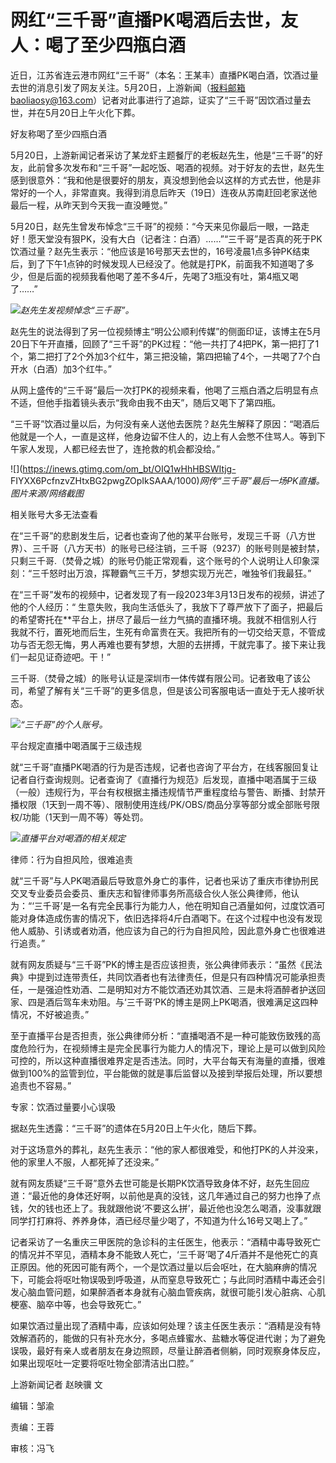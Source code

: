 # 网红“三千哥”直播PK喝酒后去世，友人：喝了至少四瓶白酒

近日，江苏省连云港市网红“三千哥”（本名：王某丰）直播PK喝白酒，饮酒过量去世的消息引发了网友关注。5月20日，上游新闻（报料邮箱baoliaosy@163.com）记者对此事进行了追踪，证实了“三千哥”因饮酒过量去世，并在5月20日上午火化下葬。

好友称喝了至少四瓶白酒

5月20日，上游新闻记者采访了某龙虾主题餐厅的老板赵先生，他是“三千哥”的好友，此前曾多次发布和“三千哥”一起吃饭、喝酒的视频。对于好友的去世，赵先生感到很意外：“我和他是很要好的朋友，真没想到他会以这样的方式去世，他是非常好的一个人，非常直爽。我得到消息后昨天（19日）连夜从苏南赶回老家送他最后一程，从昨天到今天我一直没睡觉。”

5月20日，赵先生曾发布悼念“三千哥”的视频：“今天来见你最后一眼，一路走好！愿天堂没有狠PK，没有大白（记者注：白酒）……”“三千哥”是否真的死于PK饮酒过量？赵先生表示：“他应该是16号那天去世的，16号凌晨1点多钟PK结束后，到了下午1点钟的时候发现人已经没了。他就是打PK，前面我不知道喝了多少，但是后面的视频我看他喝了差不多4斤，先喝了3瓶没有吐，第4瓶又喝了……”

![](https://inews.gtimg.com/om_bt/OVs57QyI6t7L89I2fQwPabxOHRj6jhCMrtHqh9y-UVGwoAA/1000)_赵先生发视频悼念“三千哥”。_

赵先生的说法得到了另一位视频博主“明公公顺利传媒”的侧面印证，该博主在5月20日下午开直播，回顾了“三千哥”的PK过程：“他一共打了4把PK，第一把打了1个，第二把打了2个外加3个红牛，第三把没输，第四把输了4个，一共喝了7个白开水（白酒）加3个红牛。”

从网上盛传的“三千哥”最后一次打PK的视频来看，他喝了三瓶白酒之后明显有点不适，但他手指着镜头表示“我命由我不由天”，随后又喝下了第四瓶。

“三千哥”饮酒过量以后，为何没有亲人送他去医院？赵先生解释了原因：“喝酒后他就是一个人，一直是这样，他身边留不住人的，边上有人会憋不住骂人。等到下午家人发现，人都已经去世了，连抢救的机会都没给。”

![](https://inews.gtimg.com/om_bt/OIQ1wHhHBSWItjg-
FIYXX6PcfnzvZHtxBG2pwgZOpIkSAAA/1000)_网传“三千哥”最后一场PK直播。图片来源/网络截图_

相关账号大多无法查看

在“三千哥”的悲剧发生后，记者也查询了他的某平台账号，发现三千哥（八方世界）、三千哥（八方天书）的账号已经注销，三千哥（9237）的账号则是被封禁，只剩三千哥.（焚骨之城）的账号仍能正常观看，这个账号的个人说明让人印象深刻：“三千怒时出万浪，挥鞭霸气三千万，梦想实现万光芒，唯独爷们我最狂。”

在“三千哥”发布的视频中，记者发现了有一段2023年3月13日发布的视频，讲述了他的个人经历：“
生意失败，我向生活低头了，我放下了尊严放下了面子，把最后的希望寄托在**平台上，拼尽了最后一丝力气搞的直播环境。我就不相信别人行我就不行，置死地而后生，生死有命富贵在天。我把所有的一切交给天意，不管成功与否无怨无悔，男人再难也要有梦想，大胆的去拼搏，干就完事了。接下来让我们一起见证奇迹吧。干！”

三千哥.（焚骨之城）的账号认证是深圳市一体传媒有限公司。记者致电了该公司，希望了解有关“三千哥”的更多信息，但是该公司客服电话一直处于无人接听状态。

![](https://inews.gtimg.com/om_bt/OErlzIvDKzyovVIMTOuOJ6bT05pUqQcYc3iX0W8QeNPW0AA/1000)_“三千哥”的个人账号。_

平台规定直播中喝酒属于三级违规

就“三千哥”直播PK喝酒的行为是否违规，记者也咨询了平台方，在线客服回复让记者自行查询规则。记者查询了《直播行为规范》后发现，直播中喝酒属于三级（一般）违规行为，平台有权根据主播违规情节严重程度给与警告、断播、封禁开播权限（1天到一周不等）、限制使用连线/PK/OBS/商品分享等部分或全部账号限权/功能（1天到一周不等）等处罚。

![](https://inews.gtimg.com/om_bt/OOg0TOJ7ZSvvO3t7fQOJ6YQozH1eQyqQOg9pXYyb4qbl0AA/1000)_直播平台对喝酒的相关规定_

律师：行为自担风险，很难追责

就“三千哥”与人PK喝酒最后导致意外身亡的事件，记者也采访了重庆市律协刑民交叉专业委员会委员、重庆志和智律师事务所高级合伙人张公典律师，他认为：“‘三千哥’是一名有完全民事行为能力人，他在明知自己酒量如何，过度饮酒可能对身体造成伤害的情况下，依旧选择将4斤白酒喝下。在这个过程中也没有发现他人威胁、引诱或者劝酒，他应该为自己的行为自担风险，因此意外身亡也很难进行追责。”

就有网友质疑与“三千哥”PK的博主是否应该担责，张公典律师表示：“虽然《民法典》中提到过连带责任，共同饮酒者也有法律责任，但是只有四种情况可能承担责任，一是强迫性劝酒、二是明知对方不能饮酒还劝其饮酒、三是未将酒醉者护送回家、四是酒后驾车未劝阻。与‘三千哥’PK的博主是网上PK喝酒，很难满足这四种情况，不好被追责。”

至于直播平台是否担责，张公典律师分析：“直播喝酒不是一种可能致伤致残的高度危险行为，在视频博主是完全民事行为能力人的情况下，理论上是可以做到风险可控的，所以这种直播很难界定是否违法。同时，大平台每天有海量的直播，很难做到100%的监管到位，平台能做的就是事后监督以及接到举报后处理，所以要想追责也不容易。”

专家：饮酒过量要小心误吸

据赵先生透露：“三千哥”的遗体在5月20日上午火化，随后下葬。

对于这场意外的葬礼，赵先生表示：“他的家人都很难受，和他打PK的人并没来，他的家里人不服，人都死掉了还没来。”

就有网友质疑“三千哥”意外去世可能是长期PK饮酒导致身体不好，赵先生回应道：“最近他的身体还好啊，以前他是真的没钱，这几年通过自己的努力也挣了点钱，欠的钱也还上了。我就跟他说‘不要这么拼’，最近他也没怎么喝酒，没事就跟同学打打麻将、养养身体，酒已经尽量少喝了，不知道为什么16号又喝上了。”

记者采访了一名重庆三甲医院的急诊科的主任医生，他表示：“酒精中毒导致死亡的情况并不罕见，酒精本身不能致人死亡，‘三千哥’喝了4斤酒并不是他死亡的真正原因。他的死因可能有两个，一个是饮酒过量以后会呕吐，在大脑麻痹的情况下，可能会将呕吐物误吸到呼吸道，从而窒息导致死亡；与此同时酒精中毒还会引发心脑血管问题，如果醉酒者本身就有心脑血管疾病，就很可能引发心脏病、心肌梗塞、脑卒中等，也会导致死亡。”

如果饮酒过量出现了酒精中毒，应该如何处理？该主任医生表示：“酒精是没有特效解酒药的，能做的只有补充水分，多喝点蜂蜜水、盐糖水等促进代谢；为了避免误吸，最好有亲人或者朋友在身边照顾，尽量让醉酒者侧躺，同时观察身体反应，如果出现呕吐一定要将呕吐物全部清洁出口腔。”

上游新闻记者 赵映骥 文

编辑：邹渝

责编：王蓉

审核：冯飞

